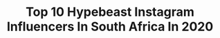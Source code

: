 ---
title: Top 10 Hypebeast Instagram Influencers In South Africa In 2020
description: >-
  Find top hypebeast Instagram influencers in South Africa in 2020. Most popular hashtags: #hypebeast #moodygrams #southafrica #bleachmyfilm.
platform: Instagram
profiles:
  - username: "hein_takes_photos"
    fullname: >-
      Hein Kruger
    location: "South Africa"
    followers: 5959
    engagement: 548
    commentsToLikes: 0.072322
    avatar: "https://scontent-nrt1-1.cdninstagram.com/v/t51.2885-19/s320x320/72533659_2470904476565282_4107311245600751616_n.jpg?_nc_ht=scontent-nrt1-1.cdninstagram.com&_nc_ohc=HfBeImpyyZsAX9lDvF2&oh=b9ad38a0fed1175229051db4a219891e&oe=5E93803B"
    verified: false
    hashtags: "#lensculture, #makeportraitsnotwar, #theportraitpr0ject, #preciousbangerz"
  - username: "iamdaskapital"
    fullname: >-
      Das Kapital
    location: "South Africa"
    followers: 11866
    engagement: 432
    commentsToLikes: 0.046330
    avatar: "https://scontent-lhr8-1.cdninstagram.com/v/t51.2885-19/s320x320/84362684_1066749893692335_5280863307786354688_n.jpg?_nc_ht=scontent-lhr8-1.cdninstagram.com&_nc_ohc=IKq8hyKub54AX-MUP4o&oh=c32e171311d99f96c8373aca6758fd66&oe=5EBA9878"
    verified: false
    hashtags: "#puma, #theraveyard, #ootd, #grailedfits"
  - username: "mattsiebert_"
    fullname: >-
      Matt . Siebert // M.visionz
    location: "South Africa"
    followers: 22050
    engagement: 212
    commentsToLikes: 0.014530
    avatar: "https://scontent-amt2-1.cdninstagram.com/v/t51.2885-19/s320x320/90863518_201533954601023_722896691597934592_n.jpg?_nc_ht=scontent-amt2-1.cdninstagram.com&_nc_ohc=TJKR_xryaTUAX9vWpjZ&oh=65cf41769ee77ec892b16715f817341b&oe=5EB31835"
    verified: false
    hashtags: "#photographie, #orms, #vscoportrait, #instagood"
  - username: "dannywatchorn"
    fullname: >-
      DIGITAL HOBO | PHOTOGRAPHER
    location: "South Africa"
    followers: 5748
    engagement: 712
    commentsToLikes: 0.112876
    avatar: "https://scontent-lhr8-1.cdninstagram.com/v/t51.2885-19/s320x320/57227927_2211616292432435_9063167214093336576_n.jpg?_nc_ht=scontent-lhr8-1.cdninstagram.com&_nc_ohc=KpyeZMHIEy0AX-_lzUB&oh=aa86967612e52324dd26e91ddc2b6f19&oe=5EBBCE26"
    verified: false
    hashtags: "#gramslayers, #tokyo, #discovertokyo, #portraiture"
  - username: "mutherfukinhype"
    fullname: >-
      I Host The Best Events🤮
    location: "South Africa"
    followers: 5185
    engagement: 1576
    commentsToLikes: 0.165837
    avatar: "https://scontent-lhr8-1.cdninstagram.com/v/t51.2885-19/s320x320/61655109_472631493482766_9001054638304133120_n.jpg?_nc_ht=scontent-lhr8-1.cdninstagram.com&_nc_ohc=ZhgukqiLr78AX9986gE&oh=dbbb86c185d12de2374d752133ed6989&oe=5EB9C8F4"
    verified: false
    hashtags: "#vibes, #retro, #cottonfest2020, #jordans"
  - username: "shev_elle"
    fullname: >-
      SHEVELLE
    location: "South Africa"
    followers: 2093
    engagement: 1226
    commentsToLikes: 0.052452
    avatar: "https://scontent-lhr8-1.cdninstagram.com/v/t51.2885-19/s320x320/70676813_1860914954012070_4508652355746529280_n.jpg?_nc_ht=scontent-lhr8-1.cdninstagram.com&_nc_ohc=xoA8J1lG3igAX_IUnMY&oh=d92a67cb621561dfc7d06772c99b32a7&oe=5EB9DA0E"
    verified: false
    hashtags: "#fashionblogger, #quarantinelifestyle, #ecstatic, #portraitshared"
  - username: "the_nature_man"
    fullname: >-
      ↟↟ Jake Del Monte ↟↟
    location: "South Africa"
    followers: 9802
    engagement: 1153
    commentsToLikes: 0.015876
    avatar: "https://scontent-lhr8-1.cdninstagram.com/v/t51.2885-19/s320x320/70407023_1010930785923572_8842914015479857152_n.jpg?_nc_ht=scontent-lhr8-1.cdninstagram.com&_nc_ohc=MbGMHcUXkQcAX9l84OG&oh=cd5b10342641e0c49e159442e396503d&oe=5EBA816C"
    verified: false
    hashtags: "#visitcroatia, #heatercentral, #2019, #lion"
  - username: "kore_thando"
    fullname: >-
      Kore Thando Snr
    location: "South Africa"
    followers: 2485
    engagement: 965
    commentsToLikes: 0.076775
    avatar: "https://scontent-lhr8-1.cdninstagram.com/v/t51.2885-19/s320x320/90240620_2918769544870381_1430365495596417024_n.jpg?_nc_ht=scontent-lhr8-1.cdninstagram.com&_nc_ohc=nPjgt_Gu-PEAX-rOKnO&oh=c0bc43c49d8513defbc125e7887cf062&oe=5EBACBBC"
    verified: false
    hashtags: "#swag, #yeezy, #street, #weekend"
---